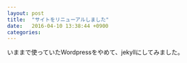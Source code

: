 ```yaml
---
layout: post
title:  "サイトをリニューアルしました"
date:   2016-04-10 13:38:44 +0900
categories:
---
```

いままで使っていたWordpressをやめて、jekyllにしてみました。
